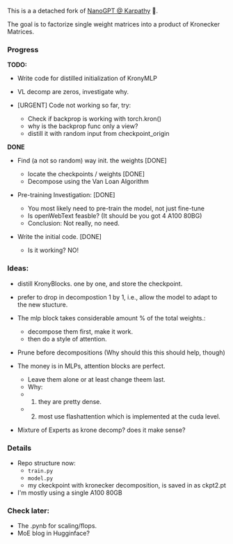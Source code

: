 This is a a detached fork of [NanoGPT @ Karpathy](https://github.com/karpathy/nanoGPT/) :goat:.

The goal is to factorize single weight matrices into a product of Kronecker Matrices. 

### Progress

**TODO:**

* Write code for distilled initialization of KronyMLP

* VL decomp are zeros, investigate why.

* [URGENT] Code not working so far, try: 
	* Check if backprop is working with torch.kron()
	* why is the backprop func only a view?
	* distill it with random input from checkpoint_origin

**DONE**
* Find (a not so random) way init. the weights  [DONE]
	* locate the checkpoints /  weights [DONE]
	* Decompose using the Van Loan Algorithm 

* Pre-training Investigation: [DONE]
	* You most likely need to pre-train the model, not just fine-tune
	* Is openWebText feasble? (It should be you got 4 A100 80BG)
	* Conclusion: Not really, no need.

* Write the initial code. [DONE]
	* Is it working? NO!

### Ideas:	

* distill KronyBlocks. one by one, and store the checkpoint.

* prefer to drop in decompostion 1 by 1, i.e., allow the model to adapt to the new stucture.

* The mlp block takes considerable amount % of the total weights.:
	* decompose them first, make it work.
	* then do a style of attention. 

* Prune before decompositions (Why should this this should help, though)

* The money is in MLPs, attention blocks are perfect.
	* Leave them alone or at least change theem last.
	* Why: 
	*  1. they are pretty dense.
	*  2. most use flashattention which is implemented at the cuda level.

* Mixture of Experts as krone decomp? does it make sense?

 
### Details

* Repo structure now:
	* `train.py`
	* `model.py`
	* my ckeckpoint with kronecker decomposition, is saved in as ckpt2.pt
* I'm mostly using a single A100 80GB

### Check later:

* The .pynb for scaling/flops.
* MoE blog in Hugginface?


